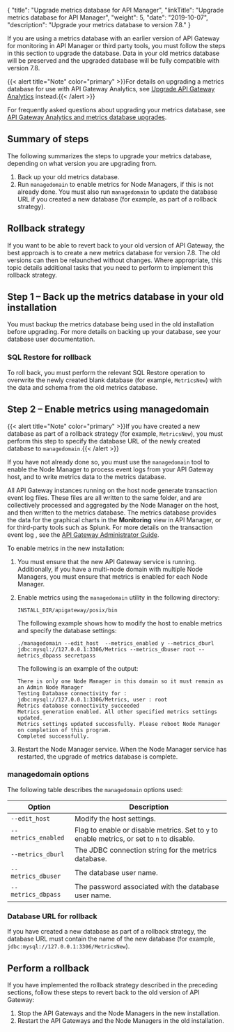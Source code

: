 {
    "title": "Upgrade metrics database for API Manager",
    "linkTitle": "Upgrade metrics database for API Manager",
    "weight": 5,
    "date": "2019-10-07",
    "description": "Upgrade your metrics database to version 7.8."
}

If you are using a metrics database with an earlier version of API Gateway for monitoring in API Manager or third party tools, you must follow the steps in this section to upgrade the database. Data in your old metrics database will be preserved and the upgraded database will be fully compatible with version 7.8.

{{< alert title="Note" color="primary" >}}For details on upgrading a metrics database for use with API Gateway Analytics, see [Upgrade API Gateway Analytics](/docs/apigw_upgrade/upgrade_analytics/) instead.{{< /alert >}}

For frequently asked questions about upgrading your metrics database, see [API Gateway Analytics and metrics database upgrades](/docs/apigw_upgrade/upgrade_faq/#api-gateway-analytics-and-metrics-database-upgrades).

## Summary of steps

The following summarizes the steps to upgrade your metrics database, depending on what version you are upgrading from.

1. Back up your old metrics database.
2. Run `managedomain` to enable metrics for Node Managers, if this is not already done. You must also run `managedomain` to update the database URL if you created a new database (for example, as part of a rollback strategy).

## Rollback strategy

If you want to be able to revert back to your old version of API Gateway, the best approach is to create a new metrics database for version 7.8. The old versions can then be relaunched without changes. Where appropriate, this topic details additional tasks that you need to perform to implement this rollback strategy.

## Step 1 – Back up the metrics database in your old installation

You must backup the metrics database being used in the old installation before upgrading. For more details on backing up your database, see your database user documentation.

### SQL Restore for rollback

To roll back, you must perform the relevant SQL Restore operation to overwrite the newly created blank database (for example, `MetricsNew`) with the data and schema from the old metrics database.

## Step 2 – Enable metrics using managedomain

{{< alert title="Note" color="primary" >}}If you have created a new database as part of a rollback strategy (for example, `MetricsNew`), you must perform this step to specify the database URL of the newly created database to `managedomain`.{{< /alert >}}

If you have not already done so, you must use the `managedomain` tool to enable the Node Manager to process event logs from your API Gateway host, and to write metrics data to the metrics database.

All API Gateway instances running on the host node generate transaction event log files. These files are all written to the same folder, and are collectively processed and aggregated by the Node Manager on the host, and then written to the metrics database. The metrics database provides the data for the graphical charts in the **Monitoring** view in API Manager, or for third-party tools such as Splunk. For more details on the transaction event log , see the [API Gateway Administrator Guide](/bundle/APIGateway_77_AdministratorGuide_allOS_en_HTML5/).

To enable metrics in the new installation:

1. You must ensure that the new API Gateway service is running. Additionally, if you have a multi-node domain with multiple Node Managers, you must ensure that metrics is enabled for each Node Manager.
2. Enable metrics using the `managedomain` utility in the following directory:

    ```
    INSTALL_DIR/apigateway/posix/bin
    ```

    The following example shows how to modify the host to enable metrics and specify the database settings:

    ```
    ./managedomain --edit_host  --metrics_enabled y --metrics_dburl jdbc:mysql://127.0.0.1:3306/Metrics --metrics_dbuser root --metrics_dbpass secretpass
    ```

    The following is an example of the output:

    ```
    There is only one Node Manager in this domain so it must remain as an Admin Node Manager
    Testing Database connectivity for : jdbc:mysql://127.0.0.1:3306/Metrics, user : root
    Metrics database connectivity succeeded
    Metrics generation enabled. All other specified metrics settings updated.
    Metrics settings updated successfully. Please reboot Node Manager on completion of this program.
    Completed successfully.
    ```

3. Restart the Node Manager service. When the Node Manager service has restarted, the upgrade of metrics database is complete.

### managedomain options

The following table describes the `managedomain` options used:

| Option                 | Description                                                                                |
|------------------------|--------------------------------------------------------------------------------------------|
| `--edit_host`                     | Modify the host settings.                                                 |
| `--metrics_enabled`                    | Flag to enable or disable metrics. Set to `y` to enable metrics, or set to `n` to disable. |
| `--metrics_dburl`                    | The JDBC connection string for the metrics database.            |
| `--metrics_dbuser`                    | The database user name.                                                  |
| `--metrics_dbpass`                    | The password associated with the database user name.                  |

### Database URL for rollback

If you have created a new database as part of a rollback strategy, the database URL must contain the name of the new database (for example, `jdbc:mysql://127.0.0.1:3306/MetricsNew`).

## Perform a rollback

If you have implemented the rollback strategy described in the preceding sections, follow these steps to revert back to the old version of API Gateway:

1. Stop the API Gateways and the Node Managers in the new installation.
2. Restart the API Gateways and the Node Managers in the old installation.
